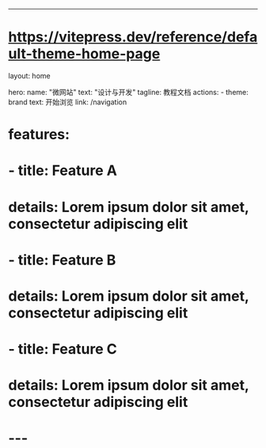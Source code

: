 ---
# https://vitepress.dev/reference/default-theme-home-page
layout: home

hero:
  name: "微网站"
  text: "设计与开发"
  tagline: 教程文档
  actions:
    - theme: brand
      text: 开始浏览
      link: /navigation

# features:
#   - title: Feature A
#     details: Lorem ipsum dolor sit amet, consectetur adipiscing elit
#   - title: Feature B
#     details: Lorem ipsum dolor sit amet, consectetur adipiscing elit
#   - title: Feature C
#     details: Lorem ipsum dolor sit amet, consectetur adipiscing elit
# ---

